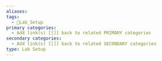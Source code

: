 ```yaml
---
aliases: 
tags:
  - 🧪Lab_Setup
primary categories:
  - Add link(s) [[]] back to related PRIMARY categories
secondary categories:
  - Add link(s) [[]] back to related SECONDARY categories
type: Lab Setup
---
```

